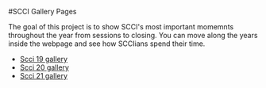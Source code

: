 #SCCI Gallery Pages

The goal of this project is to show SCCI's most important momemnts throughout the year from sessions to closing.
You can move along the years inside the webpage and see how SCCIians spend their time.
- [Scci 19 gallery](https://amrfayez247.github.io/scciGallery/19/gallery19.html)
- [Scci 20 gallery](https://amrfayez247.github.io/scciGallery/20/gallery20.html)
- [Scci 21 gallery](https://amrfayez247.github.io/scciGallery/21/gallery21.html)
